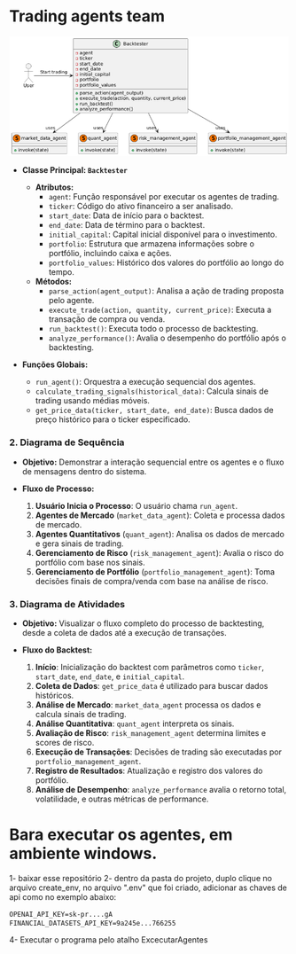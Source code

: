 # Trading agents team




 ![Tranding team UML](https://github.com/pedromramos/TradingTeam/blob/main/image.png)


- **Classe Principal: `Backtester`**
  - **Atributos:**
    - `agent`: Função responsável por executar os agentes de trading.
    - `ticker`: Código do ativo financeiro a ser analisado.
    - `start_date`: Data de início para o backtest.
    - `end_date`: Data de término para o backtest.
    - `initial_capital`: Capital inicial disponível para o investimento.
    - `portfolio`: Estrutura que armazena informações sobre o portfólio, incluindo caixa e ações.
    - `portfolio_values`: Histórico dos valores do portfólio ao longo do tempo.
  - **Métodos:**
    - `parse_action(agent_output)`: Analisa a ação de trading proposta pelo agente.
    - `execute_trade(action, quantity, current_price)`: Executa a transação de compra ou venda.
    - `run_backtest()`: Executa todo o processo de backtesting.
    - `analyze_performance()`: Avalia o desempenho do portfólio após o backtesting.

- **Funções Globais:**
  - `run_agent()`: Orquestra a execução sequencial dos agentes.
  - `calculate_trading_signals(historical_data)`: Calcula sinais de trading usando médias móveis.
  - `get_price_data(ticker, start_date, end_date)`: Busca dados de preço histórico para o ticker especificado.

### 2. Diagrama de Sequência

- **Objetivo:** Demonstrar a interação sequencial entre os agentes e o fluxo de mensagens dentro do sistema.
  
- **Fluxo de Processo:**
  1. **Usuário Inicia o Processo**: O usuário chama `run_agent`.
  2. **Agentes de Mercado** (`market_data_agent`): Coleta e processa dados de mercado.
  3. **Agentes Quantitativos** (`quant_agent`): Analisa os dados de mercado e gera sinais de trading.
  4. **Gerenciamento de Risco** (`risk_management_agent`): Avalia o risco do portfólio com base nos sinais.
  5. **Gerenciamento de Portfólio** (`portfolio_management_agent`): Toma decisões finais de compra/venda com base na análise de risco.

### 3. Diagrama de Atividades

- **Objetivo:** Visualizar o fluxo completo do processo de backtesting, desde a coleta de dados até a execução de transações.
  
- **Fluxo do Backtest:**
  1. **Início**: Inicialização do backtest com parâmetros como `ticker`, `start_date`, `end_date`, e `initial_capital`.
  2. **Coleta de Dados**: `get_price_data` é utilizado para buscar dados históricos.
  3. **Análise de Mercado**: `market_data_agent` processa os dados e calcula sinais de trading.
  4. **Análise Quantitativa**: `quant_agent` interpreta os sinais.
  5. **Avaliação de Risco**: `risk_management_agent` determina limites e scores de risco.
  6. **Execução de Transações**: Decisões de trading são executadas por `portfolio_management_agent`.
  7. **Registro de Resultados**: Atualização e registro dos valores do portfólio.
  8. **Análise de Desempenho**: `analyze_performance` avalia o retorno total, volatilidade, e outras métricas de performance.





# Bara executar os agentes, em ambiente windows.

1- baixar esse repositório
2- dentro da pasta do projeto, duplo clique no arquivo create_env, no arquivo ".env" que foi criado, adicionar as chaves de api como no exemplo abaixo:
```
OPENAI_API_KEY=sk-pr....gA
FINANCIAL_DATASETS_API_KEY=9a245e...766255
```

4- Executar o programa pelo atalho ExcecutarAgentes
